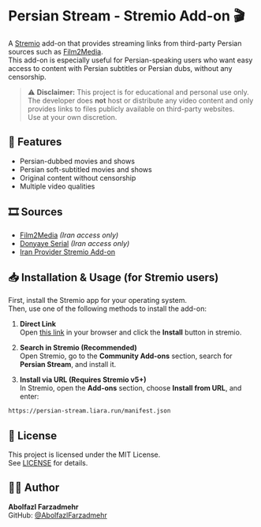 # Persian Stream - Stremio Add-on 🎬

A [Stremio](https://www.stremio.com/) add-on that provides streaming links from third-party Persian sources such as [Film2Media](https://www.myfilm2m.ir/).  
This add-on is especially useful for Persian-speaking users who want easy access to content with Persian subtitles or Persian dubs, without any censorship.

> ⚠️ **Disclaimer:** This project is for educational and personal use only.  
> The developer does **not** host or distribute any video content and only provides links to files publicly available on third-party websites.  
> Use at your own discretion.

## 🚀 Features

- Persian-dubbed movies and shows
- Persian soft-subtitled movies and shows
- Original content without censorship
- Multiple video qualities

## 🎞️ Sources

- [Film2Media](https://www.myfilm2m.ir/) _(Iran access only)_
- [Donyaye Serial](https://donyayeserial.com/) _(Iran access only)_
- [Iran Provider Stremio Add-on](https://github.com/MrMohebi/stremio-ir-providers)

## 📥 Installation & Usage (for Stremio users)

First, install the Stremio app for your operating system.  
Then, use one of the following methods to install the add-on:

1. **Direct Link**  
   Open [this link](stremio://persian-stream.liara.run/manifest.json) in your browser and click the **Install** button in stremio.

2. **Search in Stremio (Recommended)**  
   Open Stremio, go to the **Community Add-ons** section, search for **Persian Stream**, and install it.

3. **Install via URL (Requires Stremio v5+)**  
   In Stremio, open the **Add-ons** section, choose **Install from URL**, and enter:

```bash
https://persian-stream.liara.run/manifest.json
```

## 📄 License

This project is licensed under the MIT License.  
See [LICENSE](./LICENSE) for details.

## 🙋‍♂️ Author

**Abolfazl Farzadmehr**  
GitHub: [@AbolfazlFarzadmehr](https://github.com/AbolfazlFarzadmehr)
